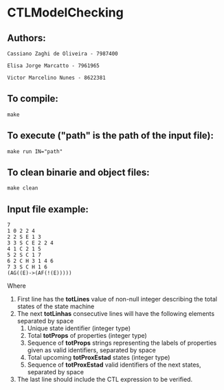 # CTLModelChecking

## Authors:

	Cassiano Zaghi de Oliveira - 7987400

	Elisa Jorge Marcatto - 7961965

	Victor Marcelino Nunes - 8622381

## To compile:
	
	make

## To execute ("path" is the path of the input file):
	
	make run IN="path"

## To clean binarie and object files:
	
	make clean

## Input file example:

	7
	1 0 2 2 4
	2 2 S E 1 3
	3 3 S C E 2 2 4
	4 1 C 2 1 5
	5 2 S C 1 7
	6 2 C H 3 1 4 6
	7 3 S C H 1 6
	(AG((E)->(AF(!(E)))))

Where 

1. First line has the **totLines** value of non-null integer describing the total states of the state machine
2. The next **totLinhas** consecutive lines will have the following elements separated by space
	1. Unique state identifier (integer type)
	2. Total **totProps** of properties (integer type)
	3. Sequence of **totProps** strings representing the labels of properties given as valid identifiers, separated by space
	4. Total upcoming **totProxEstad** states (integer type)
	5. Sequence of **totProxEstad** valid identifiers of the next states, separated by space
3. The last line should include the CTL expression to be verified.
